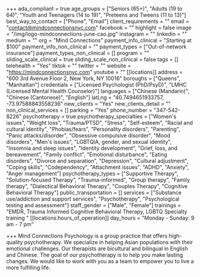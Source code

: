 +++
ada_compliant = true
age_groups = ["Seniors (65+)", "Adults (19 to 64)", "Youth and Teenagers (14 to 19)", "Preteens and Tweens (11 to 13)"]
best_way_to_contact = ["Phone", "Email"]
client_requirements = ""
email = "contact@mindconnectionsnyc.com"
facebook = ""
highlight = false
image = "/img/logo-mindconnections-june-cao.jpg"
instagram = ""
linkedin = ""
medium = ""
org = "Mind Connections"
payment_info_clinical = "Starting at $100"
payment_info_non_clinical = ""
payment_types = ["Out-of-network insurance"]
payment_types_non_clinical = []
program = ""
sliding_scale_clinical = true
sliding_scale_non_clinical = false
tags = []
telehealth = "Yes"
tiktok = ""
twitter = ""
website = "https://mindconnectionsnyc.com"
youtube = ""
[[locations]]
address = "600 3rd Avenue Floor 2, New York, NY 10016"
boroughs = ["Queens", "Manhattan"]
credentials = ["Licensed Psychologist (PhD/PsyD)", "LMHC (Licensed Mental Health Counselor)"]
languages = ["Chinese (Mandarin)", "Chinese (Cantonese)", "English"]
latLng = "40.7494651933757, -73.97588843558236"
new_clients = "Yes"
new_clients_detail = ""
non_clinical_services = []
parking = "Yes"
phone_number = "347-542-8226"
psychotherapy = true
psychotherapy_specialties = ["Women's issues", "Weight loss", "Trauma/PTSD", "Stress", "Self-esteem", "Racial and cultural identity", "Phobias/fears", "Personality disorders", "Parenting", "Panic attacks/disorder", "Obsessive compulsive disorder", "Mood disorders", "Men's issues", "LGBTQIA, gender, and sexual identity", "Insomnia and sleep issues", "Identity development", "Grief, loss, and bereavement", "Family conflict", "Emotional disturbance", "Eating disorders", "Divorce and separation", "Depression", "Cultural adjustment", "Coping skills", "Codependency", "Attachment issues", "ADHD", "Anxiety", "Anger management"]
psychotherapy_types = ["Supportive Therapy", "Solution-focused Therapy", "Trauma-informed", "Group therapy", "Family therapy", "Dialectical Behavioral Therapy", "Couples Therapy", "Cognitive Behavioral Therapy"]
public_transportation = []
services = ["Substance use/addiction and support services", "Psychotherapy", "Psychological testing and assessment"]
staff_gender = ["Male", "Female"]
trainings = "EMDR, Trauma Informed Cognitive Behavioral Therapy, LGBTQ Specialty training "
[[locations.hours_of_operation]]
day_hours = "Monday - Sunday: 9 am - 7 pm"

+++
Mind Connections Psychology is a group practice that offers high-quality psychotherapy. We specialize in helping Asian populations with their emotional challenges. Our therapists are bicultural and bilingual in English and Chinese. The goal of our psychotherapy is to help you make lasting changes. We would like to work with you as a team to empower you to live a more fulfilling life.
